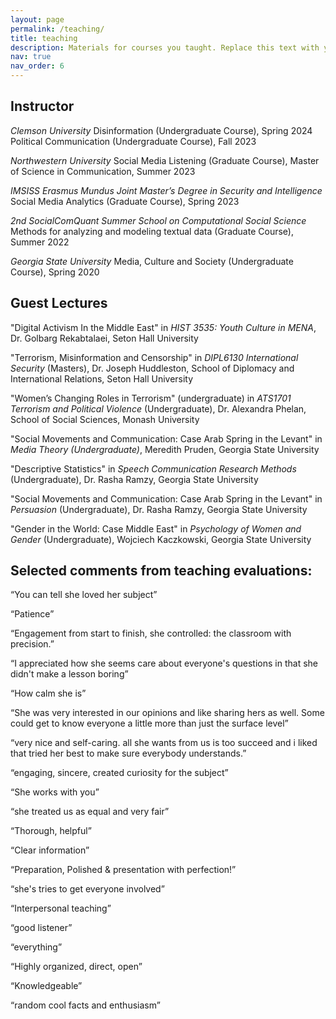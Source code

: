 ```yaml
---
layout: page
permalink: /teaching/
title: teaching
description: Materials for courses you taught. Replace this text with your description.
nav: true
nav_order: 6
---
```


## Instructor

*Clemson University*
Disinformation (Undergraduate Course), Spring 2024
Political Communication (Undergraduate Course), Fall 2023

*Northwestern University* 
Social Media Listening (Graduate Course), Master of Science in Communication, Summer 2023	

*IMSISS Erasmus Mundus Joint Master’s Degree in Security and Intelligence* 
Social Media Analytics (Graduate Course), Spring 2023

*2nd SocialComQuant Summer School on Computational Social Science* 
Methods for analyzing and modeling textual data (Graduate Course), Summer 2022

*Georgia State University* 
Media, Culture and Society (Undergraduate Course), Spring 2020

## Guest Lectures

"Digital Activism In the Middle East" in *HIST 3535: Youth Culture in MENA*, Dr. Golbarg Rekabtalaei, Seton Hall University

"Terrorism, Misinformation and Censorship" in  *DIPL6130 International Security* (Masters), Dr. Joseph Huddleston, School of Diplomacy and International Relations, Seton Hall University

"Women’s Changing Roles in Terrorism" (undergraduate) in *ATS1701 Terrorism and Political Violence* (Undergraduate), Dr. Alexandra Phelan, School of Social Sciences, Monash University

"Social Movements and Communication: Case Arab Spring in the Levant" in *Media Theory (Undergraduate)*, Meredith Pruden, Georgia State University

"Descriptive Statistics" in *Speech Communication Research Methods* (Undergraduate), Dr. Rasha Ramzy, Georgia State University

"Social Movements and Communication: Case Arab Spring in the Levant" in *Persuasion* (Undergraduate), Dr. Rasha Ramzy, Georgia State University

"Gender in the World: Case Middle East" in *Psychology of Women and Gender* (Undergraduate), Wojciech Kaczkowski, Georgia State University


## Selected comments from teaching evaluations:
“You can tell she loved her subject”

“Patience”

“Engagement from start to finish, she controlled: the classroom with precision.”

“I appreciated how she seems care about everyone's questions in that she didn't make a lesson boring”

“How calm she is”

“She was very interested in our opinions and like sharing hers as well. Some could get to know everyone a little more than just the surface level”

“very nice and self-caring. all she wants from us is too succeed and i liked that tried her best to make sure everybody understands.”

“engaging, sincere, created curiosity for the subject”

“She works with you”

“she treated us as equal and very fair”

“Thorough, helpful”

“Clear information”

“Preparation, Polished & presentation with perfection!”

“she's tries to get everyone involved”

“Interpersonal teaching”

“good listener”

“everything”

“Highly organized, direct, open”

“Knowledgeable”

“random cool facts and enthusiasm”

